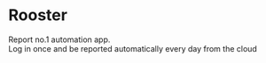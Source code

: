 # Rooster
Report no.1 automation app.  
Log in once and be reported automatically every day from the cloud


